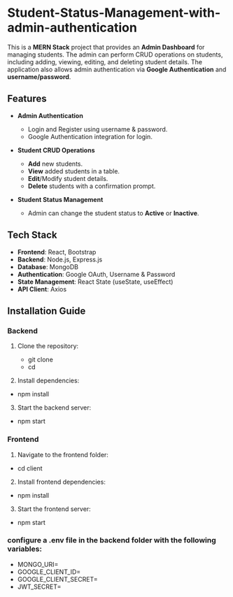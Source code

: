 # Student-Status-Management-with-admin-authentication

This is a **MERN Stack** project that provides an **Admin Dashboard** for managing students. The admin can perform CRUD operations on students, including adding, viewing, editing, and deleting student details. The application also allows admin authentication via **Google Authentication** and **username/password**.

## Features

- **Admin Authentication**
  - Login and Register using username & password.
  - Google Authentication integration for login.

- **Student CRUD Operations**
  - **Add** new students.
  - **View** added students in a table.
  - **Edit**/Modify student details.
  - **Delete** students with a confirmation prompt.
  
- **Student Status Management**
  - Admin can change the student status to **Active** or **Inactive**.

## Tech Stack

- **Frontend**: React, Bootstrap
- **Backend**: Node.js, Express.js
- **Database**: MongoDB
- **Authentication**: Google OAuth, Username & Password
- **State Management**: React State (useState, useEffect)
- **API Client**: Axios

## Installation Guide

### Backend

1. Clone the repository:
   - git clone <repo-url>
   - cd <repo-name>

2. Install dependencies:
- npm install

3. Start the backend server:
- npm start

### Frontend
1. Navigate to the frontend folder:
- cd client

2. Install frontend dependencies:
- npm install

3. Start the frontend server:
- npm start

### configure a .env file in the backend folder with the following variables:
- MONGO_URI=<your-mongodb-uri>
- GOOGLE_CLIENT_ID=<your-google-client-id>
- GOOGLE_CLIENT_SECRET=<your-google-client-secret>
- JWT_SECRET=<your-session-secret>
